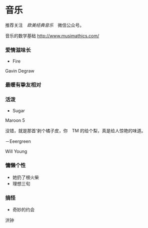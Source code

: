 # 音乐

推荐关注　*欧美经典音乐*　微信公众号。

音乐的数学基础
http://www.musimathics.com/

### 爱情滋味长



- Fire

Gavin Degraw



### 最暖有挚友相对

### 活泼
- Sugar

Maroon 5

没错，就是那首‘剥个橘子皮，你　TM 的给个梨，真是给人惊艳的味道。


－Eeergreen

Will Young


### 慵懒个性

- 她扔了根火柴
- 理想三旬


### 搞怪

- 奇妙的约会

洪钟
